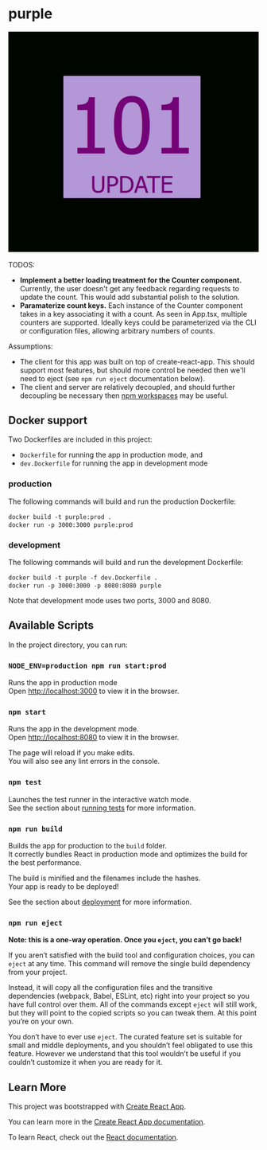 # purple

![An image of the purple app, which is a button labeled with a count of "101" and the text "UPDATE"](/screenshot.PNG?raw=true "Purple")

TODOS:
* **Implement a better loading treatment for the Counter component.** Currently, the user doesn't get any feedback regarding requests to update the count. This would add substantial polish to the solution.
* **Paramaterize count keys.** Each instance of the Counter component takes in a key associating it with a count. As seen in App.tsx, multiple counters are supported. Ideally keys could be parameterized via the CLI or configuration files, allowing arbitrary numbers of counts.

Assumptions:
* The client for this app was built on top of create-react-app. This should support most features, but should more control be needed then we'll need to eject (see `npm run eject` documentation below).
* The client and server are relatively decoupled, and should further decoupling be necessary then [npm workspaces](https://docs.npmjs.com/cli/v7/using-npm/workspaces) may be useful.

## Docker support

Two Dockerfiles are included in this project:
* `Dockerfile` for running the app in production mode, and
* `dev.Dockerfile` for running the app in development mode

### production

The following commands will build and run the production Dockerfile:
```
docker build -t purple:prod .
docker run -p 3000:3000 purple:prod
```
### development

The following commands will build and run the development Dockerfile:
```
docker build -t purple -f dev.Dockerfile .
docker run -p 3000:3000 -p 8080:8080 purple
```

Note that development mode uses two ports, 3000 and 8080.

## Available Scripts

In the project directory, you can run:

### `NODE_ENV=production npm run start:prod`

Runs the app in production mode\
Open [http://localhost:3000](http://localhost:3000) to view it in the browser. 

### `npm start`

Runs the app in the development mode.\
Open [http://localhost:8080](http://localhost:8080) to view it in the browser.

The page will reload if you make edits.\
You will also see any lint errors in the console.

### `npm test`

Launches the test runner in the interactive watch mode.\
See the section about [running tests](https://facebook.github.io/create-react-app/docs/running-tests) for more information.

### `npm run build`

Builds the app for production to the `build` folder.\
It correctly bundles React in production mode and optimizes the build for the best performance.

The build is minified and the filenames include the hashes.\
Your app is ready to be deployed!

See the section about [deployment](https://facebook.github.io/create-react-app/docs/deployment) for more information.

### `npm run eject`

**Note: this is a one-way operation. Once you `eject`, you can’t go back!**

If you aren’t satisfied with the build tool and configuration choices, you can `eject` at any time. This command will remove the single build dependency from your project.

Instead, it will copy all the configuration files and the transitive dependencies (webpack, Babel, ESLint, etc) right into your project so you have full control over them. All of the commands except `eject` will still work, but they will point to the copied scripts so you can tweak them. At this point you’re on your own.

You don’t have to ever use `eject`. The curated feature set is suitable for small and middle deployments, and you shouldn’t feel obligated to use this feature. However we understand that this tool wouldn’t be useful if you couldn’t customize it when you are ready for it.

## Learn More

This project was bootstrapped with [Create React App](https://github.com/facebook/create-react-app).

You can learn more in the [Create React App documentation](https://facebook.github.io/create-react-app/docs/getting-started).

To learn React, check out the [React documentation](https://reactjs.org/).
